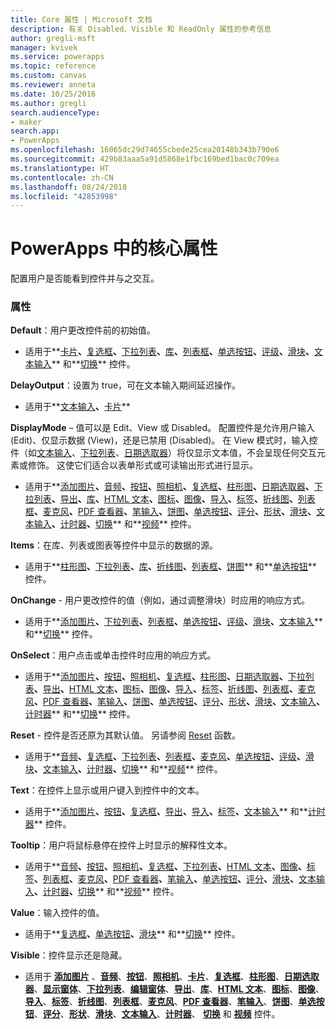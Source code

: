 ```yaml
---
title: Core 属性 | Microsoft 文档
description: 有关 Disabled、Visible 和 ReadOnly 属性的参考信息
author: gregli-msft
manager: kvivek
ms.service: powerapps
ms.topic: reference
ms.custom: canvas
ms.reviewer: anneta
ms.date: 10/25/2016
ms.author: gregli
search.audienceType:
- maker
search.app:
- PowerApps
ms.openlocfilehash: 16065dc29d74655cbede25cea20148b343b790e6
ms.sourcegitcommit: 429b83aaa5a91d5868e1fbc169bed1bac0c709ea
ms.translationtype: HT
ms.contentlocale: zh-CN
ms.lasthandoff: 08/24/2018
ms.locfileid: "42853998"
---
```

# <a name="core-properties-in-powerapps"></a>PowerApps 中的核心属性
配置用户是否能看到控件并与之交互。

### <a name="properties"></a>属性
**Default**：用户更改控件前的初始值。

* 适用于**[卡片](control-card.md)**、**[复选框](control-check-box.md)**、**[下拉列表](control-drop-down.md)**、**[库](control-gallery.md)**、**[列表框](control-list-box.md)**、**[单选按钮](control-radio.md)**、**[评级](control-rating.md)**、**[滑块](control-slider.md)**、**[文本输入](control-text-input.md)** 和**[切换](control-toggle.md)** 控件。

**DelayOutput**：设置为 true，可在文本输入期间延迟操作。

* 适用于**[文本输入](control-text-input.md)**、**[卡片](control-card.md)**

**DisplayMode** – 值可以是 Edit、View 或 Disabled。 配置控件是允许用户输入 (Edit)、仅显示数据 (View)，还是已禁用 (Disabled)。  在 View 模式时，输入控件（如[文本输入](control-text-input.md)、[下拉列表](control-drop-down.md)、[日期选取器](control-date-picker.md)）将仅显示文本值，不会呈现任何交互元素或修饰。  这使它们适合以表单形式或可读输出形式进行显示。

* 适用于**[添加图片](control-add-picture.md)**、**[音频](control-audio-video.md)**、**[按钮](control-button.md)**、**[照相机](control-camera.md)**、**[复选框](control-check-box.md)**、**[柱形图](control-column-line-chart.md)**、**[日期选取器](control-date-picker.md)**、**[下拉列表](control-drop-down.md)**、**[导出](control-export-import.md)**、**[库](control-gallery.md)**、**[HTML 文本](control-html-text.md)**、**[图标](control-shapes-icons.md)**、**[图像](control-image.md)**、**[导入](control-export-import.md)**、**[标签](control-text-box.md)**、**[折线图](control-column-line-chart.md)**、**[列表框](control-list-box.md)**、**[麦克风](control-microphone.md)**、**[PDF 查看器](control-pdf-viewer.md)**、**[笔输入](control-pen-input.md)**、**[饼图](control-pie-chart.md)**、**[单选按钮](control-radio.md)**、**[评分](control-rating.md)**、**[形状](control-shapes-icons.md)**、**[滑块](control-slider.md)**、**[文本输入](control-text-input.md)**、**[计时器](control-timer.md)**、**[切换](control-toggle.md)** 和**[视频](control-audio-video.md)** 控件。

**Items**：在库、列表或图表等控件中显示的数据的源。

* 适用于**[柱形图](control-column-line-chart.md)**、**[下拉列表](control-drop-down.md)**、**[库](control-gallery.md)**、**[折线图](control-column-line-chart.md)**、**[列表框](control-list-box.md)**、**[饼图](control-pie-chart.md)** 和**[单选按钮](control-radio.md)** 控件。

**OnChange** - 用户更改控件的值（例如，通过调整滑块）时应用的响应方式。

* 适用于**[添加图片](control-add-picture.md)**、**[下拉列表](control-drop-down.md)**、**[列表框](control-list-box.md)**、**[单选按钮](control-radio.md)**、**[评级](control-rating.md)**、**[滑块](control-slider.md)**、**[文本输入](control-text-input.md)** 和**[切换](control-toggle.md)** 控件。

**OnSelect**：用户点击或单击控件时应用的响应方式。

* 适用于**[添加图片](control-add-picture.md)**、**[按钮](control-button.md)**、**[照相机](control-camera.md)**、**[复选框](control-check-box.md)**、**[柱形图](control-column-line-chart.md)**、**[日期选取器](control-date-picker.md)**、**[下拉列表](control-drop-down.md)**、**[导出](control-export-import.md)**、**[HTML 文本](control-html-text.md)**、**[图标](control-shapes-icons.md)**、**[图像](control-image.md)**、**[导入](control-export-import.md)**、**[标签](control-text-box.md)**、**[折线图](control-column-line-chart.md)**、**[列表框](control-list-box.md)**、**[麦克风](control-microphone.md)**、**[PDF 查看器](control-pdf-viewer.md)**、**[笔输入](control-pen-input.md)**、**[饼图](control-pie-chart.md)**、**[单选按钮](control-radio.md)**、**[评分](control-rating.md)**、**[形状](control-shapes-icons.md)**、**[滑块](control-slider.md)**、**[文本输入](control-text-input.md)**、**[计时器](control-timer.md)** 和**[切换](control-toggle.md)** 控件。

**Reset** - 控件是否还原为其默认值。  另请参阅 [Reset](../functions/function-reset.md) 函数。

* 适用于**[音频](control-audio-video.md)**、**[复选框](control-check-box.md)**、**[下拉列表](control-drop-down.md)**、**[列表框](control-list-box.md)**、**[麦克风](control-microphone.md)**、**[单选按钮](control-radio.md)**、**[评级](control-rating.md)**、**[滑块](control-slider.md)**、**[文本输入](control-text-input.md)**、**[计时器](control-timer.md)**、**[切换](control-toggle.md)** 和**[视频](control-audio-video.md)** 控件。

**Text**：在控件上显示或用户键入到控件中的文本。

* 适用于**[添加图片](control-add-picture.md)**、**[按钮](control-button.md)**、**[复选框](control-check-box.md)**、**[导出](control-export-import.md)**、**[导入](control-export-import.md)**、**[标签](control-text-box.md)**、**[文本输入](control-text-input.md)** 和**[计时器](control-timer.md)** 控件。

**Tooltip**：用户将鼠标悬停在控件上时显示的解释性文本。

* 适用于**[音频](control-audio-video.md)**、**[按钮](control-button.md)**、**[照相机](control-camera.md)**、**[复选框](control-check-box.md)**、**[下拉列表](control-drop-down.md)**、**[HTML 文本](control-html-text.md)**、**[图像](control-image.md)**、**[标签](control-text-box.md)**、**[列表框](control-list-box.md)**、**[麦克风](control-microphone.md)**、**[PDF 查看器](control-pdf-viewer.md)**、**[笔输入](control-pen-input.md)**、**[单选按钮](control-radio.md)**、**[评分](control-rating.md)**、**[滑块](control-slider.md)**、**[文本输入](control-text-input.md)**、**[计时器](control-timer.md)**、**[切换](control-toggle.md)** 和**[视频](control-audio-video.md)** 控件。

**Value**：输入控件的值。

* 适用于**[复选框](control-check-box.md)**、**[单选按钮](control-radio.md)**、**[滑块](control-slider.md)** 和**[切换](control-toggle.md)** 控件。

**Visible**：控件显示还是隐藏。

* 适用于 **[添加图片](control-add-picture.md)** 、**[音频](control-audio-video.md)**、**[按钮](control-button.md)**、**[照相机](control-camera.md)**、**[卡片](control-card.md)**、**[复选框](control-check-box.md)**、**[柱形图](control-column-line-chart.md)**、**[日期选取器](control-date-picker.md)**、**[显示窗体](control-form-detail.md)**、**[下拉列表](control-drop-down.md)**、**[编辑窗体](control-form-detail.md)**、**[导出](control-export-import.md)**、**[库](control-gallery.md)**、**[HTML 文本](control-html-text.md)**、**[图标](control-shapes-icons.md)**、**[图像](control-image.md)**、**[导入](control-export-import.md)**、**[标签](control-text-box.md)**、**[折线图](control-column-line-chart.md)**、**[列表框](control-list-box.md)**、**[麦克风](control-microphone.md)**、**[PDF 查看器](control-pdf-viewer.md)**、**[笔输入](control-pen-input.md)**、**[饼图](control-pie-chart.md)**、**[单选按钮](control-radio.md)**、**[评分](control-rating.md)**、**[形状](control-shapes-icons.md)**、**[滑块](control-slider.md)**、**[文本输入](control-text-input.md)**、**[计时器](control-timer.md)**、 **[切换](control-toggle.md)** 和 **[视频](control-audio-video.md)** 控件。

